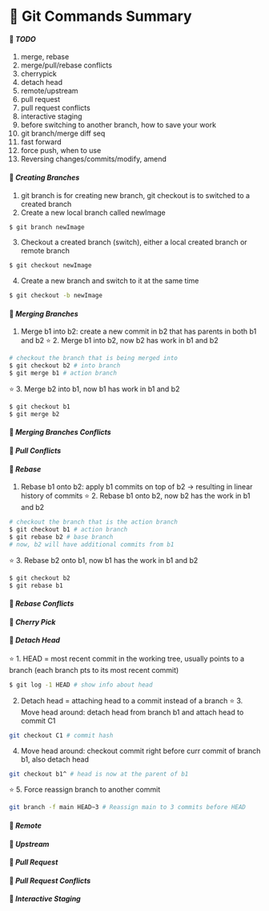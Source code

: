 # :pencil: Git Commands Summary

#### :notebook: _TODO_
1. merge, rebase
2. merge/pull/rebase conflicts
3. cherrypick
4. detach head
5. remote/upstream
6. pull request
7. pull request conflicts
8. interactive staging
9. before switching to another branch, how to save your work
10. git branch/merge diff seq
11. fast forward
12. force push, when to use
13. Reversing changes/commits/modify, amend

#### :notebook: _Creating Branches_
1. git branch is for creating new branch, git checkout is to switched to a created branch
2. Create a new local branch called newImage
```bash
$ git branch newImage
```
3. Checkout a created branch (switch), either a local created branch or remote branch
```bash
$ git checkout newImage
```
4. Create a new branch and switch to it at the same time
```bash
$ git checkout -b newImage
```

#### :notebook: _Merging Branches_
1. Merge b1 into b2: create a new commit in b2 that has parents in both b1 and b2
:star:  2. Merge b1 into b2, now b2 has work in b1 and b2
```bash
# checkout the branch that is being merged into
$ git checkout b2 # into branch
$ git merge b1 # action branch
```
:star:  3. Merge b2 into b1, now b1 has work in b1 and b2
```bash
$ git checkout b1
$ git merge b2
```

#### :notebook: _Merging Branches Conflicts_

#### :notebook: _Pull Conflicts_

#### :notebook: _Rebase_
1. Rebase b1 onto b2: apply b1 commits on top of b2 -> resulting in linear history of commits
:star:  2. Rebase b1 onto b2, now b2 has the work in b1 and b2
```bash
# checkout the branch that is the action branch
$ git checkout b1 # action branch
$ git rebase b2 # base branch
# now, b2 will have additional commits from b1
```
:star:  3. Rebase b2 onto b1, now b1 has the work in b1 and b2
```bash
$ git checkout b2
$ git rebase b1
```

#### :notebook: _Rebase Conflicts_

#### :notebook: _Cherry Pick_

#### :notebook: _Detach Head_
:star: 1. HEAD = most recent commit in the working tree, usually points to a branch (each branch pts to its most recent commit)
```bash
$ git log -1 HEAD # show info about head
```
2. Detach head = attaching head to a commit instead of a branch
:star: 3. Move head around: detach head from branch b1 and attach head to commit C1
```bash
git checkout C1 # commit hash
```
4. Move head around: checkout commit right before curr commit of branch b1, also detach head
```bash
git checkout b1^ # head is now at the parent of b1
```
:star: 5. Force reassign branch to another commit
```bash
git branch -f main HEAD~3 # Reassign main to 3 commits before HEAD
```

#### :notebook: _Remote_

#### :notebook: _Upstream_

#### :notebook: _Pull Request_

#### :notebook: _Pull Request Conflicts_

#### :notebook: _Interactive Staging_

